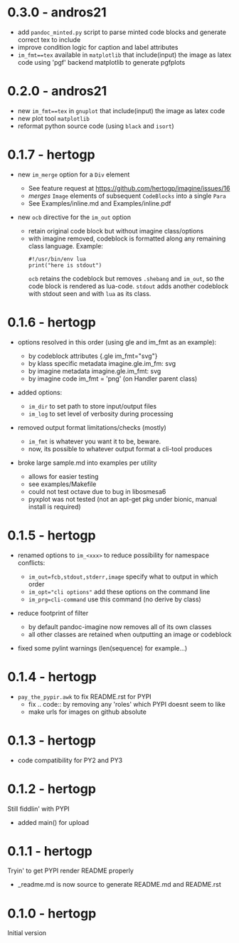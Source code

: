 # 0.3.0 - andros21
- add `pandoc_minted.py` script to parse minted code blocks
  and generate correct tex to include
- improve condition logic for caption and label attributes
- `im_fmt==tex` available in `matplotlib` that include(input) the image as latex code
  using 'pgf' backend matplotlib to generate pgfplots

# 0.2.0 - andros21
- new `im_fmt==tex` in `gnuplot` that include(input) the image as latex code
- new plot tool `matplotlib`
- reformat python source code (using `black` and `isort`)

# 0.1.7 - hertogp
- new `im_merge` option for a `Div` element
    + See feature request at https://github.com/hertogp/imagine/issues/16
    + *merges* `Image` elements of subsequent `CodeBlocks` into a single `Para`
    + See Examples/inline.md and Examples/inline.pdf

- new `ocb` directive for the `im_out` option
    + retain original code block but without imagine class/options
    + with imagine removed, codeblock is formatted along any remaining class
      language.  Example:
      ```{.shebang .lua im_out=ocb,stdout}
      #!/usr/bin/env lua
      print("here is stdout")
      ```
      `ocb` retains the codeblock but removes `.shebang` and `im_out`, so the
      code block is rendered as lua-code.  `stdout` adds another codeblock with
      stdout seen and with `lua` as its class.


# 0.1.6 - hertogp

- options resolved in this order (using gle and im_fmt as an example):
    + by codeblock attributes     {.gle im_fmt="svg"}
    + by klass specific metadata  imagine.gle.im_fm: svg
    + by imagine metadata         imagine.gle.im_fmt: svg
    + by imagine code             im_fmt = 'png' (on Handler parent class)

- added options:
    + `im_dir` to set path to store input/output files
    + `im_log` to set level of verbosity during processing

- removed output format limitations/checks (mostly)
    + `im_fmt` is whatever you want it to be, beware.
    + now, its possible to whatever output format a cli-tool produces

- broke large sample.md into examples per utility
    + allows for easier testing
    + see examples/Makefile
    + could not test octave due to bug in libosmesa6
    + pyxplot was not tested
      (not an apt-get pkg under bionic, manual install is required)


# 0.1.5 - hertogp

- renamed options to `im_<xxx>` to reduce possibility for namespace conflicts:
    + `im_out=fcb,stdout,stderr,image`  specify what to output in which order
    + `im_opt="cli options"`            add these options on the command line
    + `im_prg=cli-command`              use this command (no derive by class)

- reduce footprint of filter
    + by default pandoc-imagine now removes all of its own classes
    + all other classes are retained when outputting an image or codeblock

- fixed some pylint warnings (len(sequence) for example...)

# 0.1.4 - hertogp

- `pay_the_pypir.awk` to fix README.rst for PYPI
    + fix .. code:: by removing any 'roles' which PYPI doesnt seem to like
    + make urls for images on github absolute

# 0.1.3 - hertogp

- code compatibility for PY2 and PY3

# 0.1.2 - hertogp

Still fiddlin' with PYPI
- added main() for upload


# 0.1.1 - hertogp

Tryin' to get PYPI render README properly
- _readme.md is now source to generate README.md and README.rst


# 0.1.0 - hertogp

Initial version

<!-- coding: utf-8, vim:set ft=pandoc: -->
